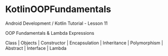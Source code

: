 # KotlinOOPFundamentals

Android Development / Kotlin Tutorial - Lesson 11

OOP Fundamentals & Lambda Expressions

Class | Objects | Constructor | Encapsulation | Inheritance | Polymorphism | Abstract | Interface | Lambda
